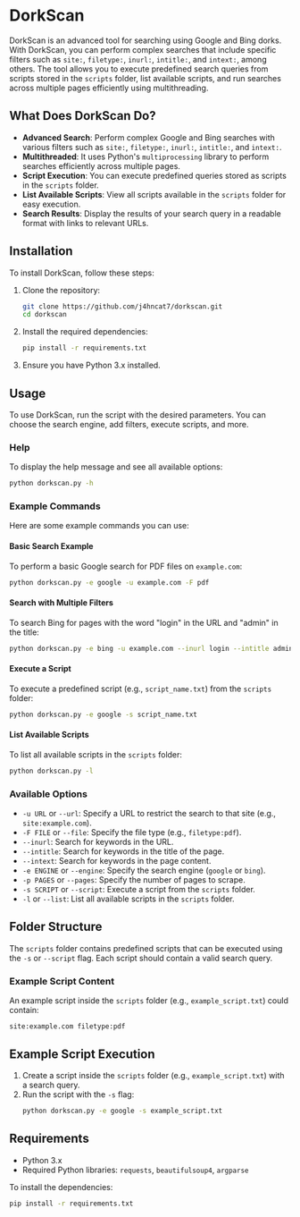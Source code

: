 # DorkScan

DorkScan is an advanced tool for searching using Google and Bing dorks. With DorkScan, you can perform complex searches that include specific filters such as `site:`, `filetype:`, `inurl:`, `intitle:`, and `intext:`, among others. The tool allows you to execute predefined search queries from scripts stored in the `scripts` folder, list available scripts, and run searches across multiple pages efficiently using multithreading.

## What Does DorkScan Do?

- **Advanced Search**: Perform complex Google and Bing searches with various filters such as `site:`, `filetype:`, `inurl:`, `intitle:`, and `intext:`.
- **Multithreaded**: It uses Python's `multiprocessing` library to perform searches efficiently across multiple pages.
- **Script Execution**: You can execute predefined queries stored as scripts in the `scripts` folder.
- **List Available Scripts**: View all scripts available in the `scripts` folder for easy execution.
- **Search Results**: Display the results of your search query in a readable format with links to relevant URLs.

## Installation

To install DorkScan, follow these steps:

1. Clone the repository:
   ```bash
   git clone https://github.com/j4hncat7/dorkscan.git
   cd dorkscan
   ```

2. Install the required dependencies:
   ```bash
   pip install -r requirements.txt
   ```

3. Ensure you have Python 3.x installed.

## Usage

To use DorkScan, run the script with the desired parameters. You can choose the search engine, add filters, execute scripts, and more.

### Help

To display the help message and see all available options:
```bash
python dorkscan.py -h
```

### Example Commands

Here are some example commands you can use:

#### Basic Search Example

To perform a basic Google search for PDF files on `example.com`:
```bash
python dorkscan.py -e google -u example.com -F pdf
```

#### Search with Multiple Filters

To search Bing for pages with the word "login" in the URL and "admin" in the title:
```bash
python dorkscan.py -e bing -u example.com --inurl login --intitle admin
```

#### Execute a Script

To execute a predefined script (e.g., `script_name.txt`) from the `scripts` folder:
```bash
python dorkscan.py -e google -s script_name.txt
```

#### List Available Scripts

To list all available scripts in the `scripts` folder:
```bash
python dorkscan.py -l
```

### Available Options

- `-u URL` or `--url`: Specify a URL to restrict the search to that site (e.g., `site:example.com`).
- `-F FILE` or `--file`: Specify the file type (e.g., `filetype:pdf`).
- `--inurl`: Search for keywords in the URL.
- `--intitle`: Search for keywords in the title of the page.
- `--intext`: Search for keywords in the page content.
- `-e ENGINE` or `--engine`: Specify the search engine (`google` or `bing`).
- `-p PAGES` or `--pages`: Specify the number of pages to scrape.
- `-s SCRIPT` or `--script`: Execute a script from the `scripts` folder.
- `-l` or `--list`: List all available scripts in the `scripts` folder.

## Folder Structure

The `scripts` folder contains predefined scripts that can be executed using the `-s` or `--script` flag. Each script should contain a valid search query.

### Example Script Content

An example script inside the `scripts` folder (e.g., `example_script.txt`) could contain:
```
site:example.com filetype:pdf
```

## Example Script Execution

1. Create a script inside the `scripts` folder (e.g., `example_script.txt`) with a search query.
2. Run the script with the `-s` flag:
   ```bash
   python dorkscan.py -e google -s example_script.txt
   ```

## Requirements

- Python 3.x
- Required Python libraries: `requests`, `beautifulsoup4`, `argparse`

To install the dependencies:
```bash
pip install -r requirements.txt
```
